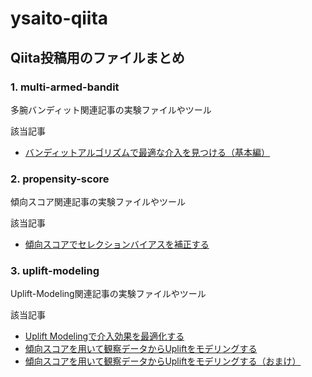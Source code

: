 # ysaito-qiita
## Qiita投稿用のファイルまとめ

### 1. multi-armed-bandit
<p> 多腕バンディット関連記事の実験ファイルやツール</p>
<p>該当記事</p>

- [バンディットアルゴリズムで最適な介入を見つける（基本編）][1-1]

### 2. propensity-score
<p> 傾向スコア関連記事の実験ファイルやツール</p>
<p>該当記事</p>

- [傾向スコアでセレクションバイアスを補正する][2-1]

### 3. uplift-modeling
<p> Uplift-Modeling関連記事の実験ファイルやツール <br>
<p>該当記事</p>

- [Uplift Modelingで介入効果を最適化する][3-1]
- [傾向スコアを用いて観察データからUpliftをモデリングする][3-2]
- [傾向スコアを用いて観察データからUpliftをモデリングする（おまけ）][3-3]

 [1-1]:https://qiita.com/saitoy/items/ad15394547bd5daf8937

 [2-1]:https://qiita.com/saitoy/items/09daccdd91bc98c21dff

 [3-1]:https://qiita.com/saitoy/items/af3fa59d0ee153a70350
 [3-2]:https://qiita.com/saitoy/items/f713d93732db82696a76
 [3-3]:https://qiita.com/saitoy/items/0c0977e1ba832f9b1203
